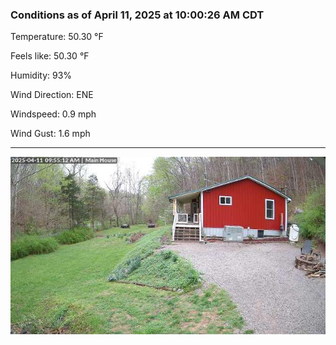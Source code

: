 ### Conditions as of April 11, 2025 at 10:00:26 AM CDT 

Temperature: 50.30 &deg;F

Feels like: 50.30 &deg;F

Humidity: 93%

Wind Direction: ENE

Windspeed: 0.9 mph

Wind Gust: 1.6 mph

---

<img src="./images/latest.jpeg"/>

